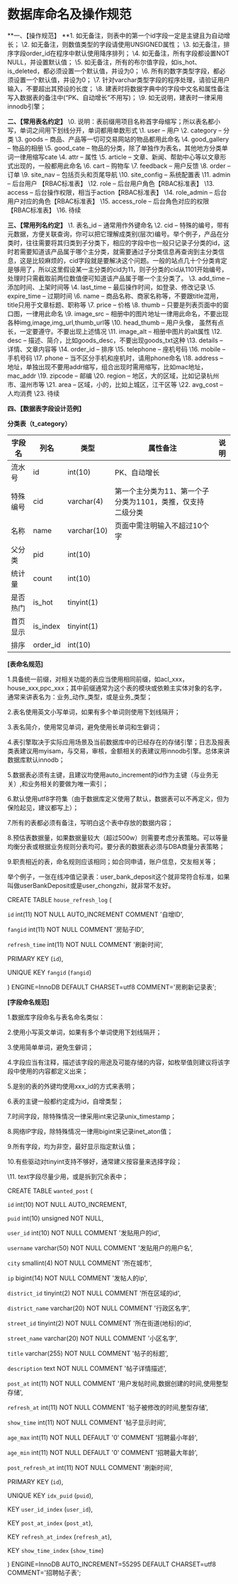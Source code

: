 # 数据库命名及操作规范

**一、【操作规范】
**1. 如无备注，则表中的第一个id字段一定是主键且为自动增长；
\2. 如无备注，则数值类型的字段请使用UNSIGNED属性；
\3. 如无备注，排序字段order_id在程序中默认使用降序排列；
\4. 如无备注，所有字段都设置NOT NULL，并设置默认值；
\5. 如无备注，所有的布尔值字段，如is_hot、is_deleted，都必须设置一个默认值，并设为0；
\6. 所有的数字类型字段，都必须设置一个默认值，并设为0；
\7. 针对varchar类型字段的程序处理，请验证用户输入，不要超出其预设的长度；
\8. 建表时将数据字典中的字段中文名和属性备注写入数据表的备注中(“PK、自动增长”不用写)；
\9. 如无说明，建表时一律采用innodb引擎；

**二、【常用表名约定】**
\0. 说明：表前缀用项目名称首字母缩写；所以表名都小写，单词之间用下划线分开，单词都用单数形式
\1. user – 用户
\2. category – 分类
\3. goods – 商品、产品等一切可交易网站的物品都用此命名
\4. good_gallery – 物品的相册
\5. good_cate – 物品的分类，除了单独作为表名，其他地方分类单词一律用缩写cate
\4. attr – 属性
\5. article – 文章、新闻、帮助中心等以文章形式出现的，一般都用此命名
\6. cart – 购物车
\7. feedback – 用户反馈
\8. order – 订单
\9. site_nav – 包括页头和页尾导航
\10. site_config – 系统配置表
\11. admin – 后台用户 【RBAC标准表】
\12. role – 后台用户角色【RBAC标准表】
\13. access – 后台操作权限，相当于action【RBAC标准表】
\14. role_admin – 后台用户对应的角色【RBAC标准表】
\15. access_role – 后台角色对应的权限【RBAC标准表】
\16. 待续

**三、【常用列名约定】**
\1. 表名_id – 通常用作外键命名
\2. cid –  特殊的编号，带有元数据，方便关联查询，你可以把它理解成类别(层次)编号。举个例子，产品在分类时，往往需要将其归类到子分类下，相应的字段中也一般只记录子分类的id，这时若需要知道该产品属于哪个主分类，就需要通过子分类信息再查询到主分类信息，这是比较麻烦的，cid字段就是要解决这个问题。一般的站点几十个分类肯定是够用了，所以这里假设某一主分类的cid为11，则子分类的cid从1101开始编号，处理时只需截取前两位数值便可知道该产品属于哪一个主分类了。
\3. add_time – 添加时间、上架时间等
\4. last_time – 最后操作时间，如登录、修改记录
\5. expire_time – 过期时间
\6. name – 商品名称、商家名称等，不要跟title混用，title只用于文章标题、职称等
\7. price – 价格
\8. thumb – 只要是列表页面中的窗口图，一律用此命名
\9. image_src – 相册中的图片地址一律用此命名，不要出现各种img,image,img_url,thumb_url等
\10. head_thumb – 用户头像， 虽然有点长，一定要遵守。不要出现上述情况
\11. image_alt – 相册中图片的alt属性
\12. desc – 描述、简介，比如goods_desc，不要出现goods_txt这种
\13. details – 详情、文章内容等
\14. order_id – 排序
\15. telephone – 座机号码
\16. mobile – 手机号码
\17. phone – 当不区分手机和座机时，请用phone命名
\18. address – 地址，单独出现不要用addr缩写，组合出现时需用缩写，比如mac地址，mac_addr
\19. zipcode – 邮编
\20. region – 地区，大的区域，比如记录杭州市、温州市等
\21. area – 区域，小的，比如上城区，江干区等
\22. avg_cost – 人均消费
\23. 待续

**四、【数据表字段设计范例】**

**分类表（t_category）**

| **字段名** | **列名** | **类型**    | **属性备注**                                               | **说明** |
| ---------- | -------- | ----------- | ---------------------------------------------------------- | -------- |
| 流水号     | id       | int(10)     | PK、自动增长                                               |          |
| 特殊编号   | cid      | varchar(4)  | 第一个主分类为11、第一个子分类为1101，类推，仅支持二级分类 |          |
| 名称       | name     | varchar(10) | 页面中需注明输入不超过10个字                               |          |
| 父分类     | pid      | int(10)     |                                                            |          |
| 统计量     | count    | int(10)     |                                                            |          |
| 是否热门   | is_hot   | tinyint(1)  |                                                            |          |
| 首页显示   | is_index | tinyint(1)  |                                                            |          |
| 排序       | order_id | int(10)     |                                                            |          |

 

 **[表命名规范]**

1.具备统一前缀，对相关功能的表应当使用相同前缀，如acl_xxx，house_xxx,ppc_xxx；其中前缀通常为这个表的模块或依赖主实体对象的名字，通常来讲表名为：业务_动作_类型，或是业务_类型；

2.表名使用英文小写单词，如果有多个单词则使用下划线隔开；

3.表名简介，使用常见单词，避免使用长单词和生僻词；

4.表引擎取决于实际应用场景及当前数据库中的已经存在的存储引擎；日志及报表类表建议用myisam，与交易，审核，金额相关的表建议用innodb引擎。总体来讲数据库默认innodb；

5.数据表必须有主键，且建议均使用auto_increment的id作为主键（与业务无关）,和业务相关的要做为唯一索引；

6.默认使用utf8字符集（由于数据库定义使用了默认，数据表可以不再定义，但为保险起见，建议都写上）；

7.所有的表都必须有备注，写明白这个表中存放的数据内容；

8.预估表数据量，如果数据量较大（超过500w）则需要考虑分表策略。可以等量均衡分表或根据业务规则分表均可。要分表的数据表必须与DBA商量分表策略；

9.职责相近的表，命名规则应该相同；如合同申请，账户信息，交友相关等；

举个例子，一张在线冲值记录表：user_bank_deposit这个就非常符合标准，如果叫做userBankDeposit或是user_chongzhi，就非常不友好。

CREATE TABLE `house_refresh_log` (

 `id` int(11) NOT NULL AUTO_INCREMENT COMMENT '自增ID',

 `fangid` int(11) NOT NULL COMMENT '房贴子ID',

 `refresh_time` int(11) NOT NULL COMMENT '刷新时间',

 PRIMARY KEY (`id`),

 UNIQUE KEY `fangid` (`fangid`)

) ENGINE=InnoDB DEFAULT CHARSET=utf8 COMMENT='房刷新记录表';

**[字段命名规范]**

1.数据库字段命名与表名命名类似：

2.使用小写英文单词，如果有多个单词使用下划线隔开；

3.使用简单单词，避免生僻词；

4.字段应当有注释，描述该字段的用途及可能存储的内容，如枚举值则建议将该字段中使用的内容都定义出来；

5.是别的表的外键均使用xxx_id的方式来表明；

6.表的主键一般都约定成为id，自增类型；

7.时间字段，除特殊情况一律采用int来记录unix_timestamp；

8.网络IP字段，除特殊情况一律用bigint来记录inet_aton值；

9.所有字段，均为非空，最好显示指定默认值；

10.有些驱动对tinyint支持不够好，通常建义按容量来选择字段；

\11. text字段尽量少用，或是拆到冗余表中；

CREATE TABLE `wanted_post` (

 `id` int(10) NOT NULL AUTO_INCREMENT,

 `puid` int(10) unsigned NOT NULL,

 `user_id` int(10) NOT NULL COMMENT '发贴用户的id',

 `username` varchar(50) NOT NULL COMMENT '发贴用户的用户名',

 `city` smallint(4) NOT NULL COMMENT '所在城市',

 `ip` bigint(14) NOT NULL COMMENT '发帖人的ip',

 `district_id` tinyint(2) NOT NULL COMMENT '所在区域的id',

 `district_name` varchar(20) NOT NULL COMMENT '行政区名字',

 `street_id` tinyint(2) NOT NULL COMMENT '所在街道(地标)的id',

 `street_name` varchar(20) NOT NULL COMMENT '小区名字',

 `title` varchar(255) NOT NULL COMMENT '帖子的标题',

 `description` text NOT NULL COMMENT '帖子详情描述',

 `post_at` int(11) NOT NULL COMMENT '用户发帖时间,数据创建的时间,使用整型存储',

 `refresh_at` int(11) NOT NULL COMMENT '帖子被修改的时间,整型存储',

 `show_time` int(11) NOT NULL COMMENT '帖子显示时间',

 `age_max` int(11) NOT NULL DEFAULT '0' COMMENT '招聘最小年龄',

 `age_min` int(11) NOT NULL DEFAULT '0' COMMENT '招聘最大年龄',

 `post_refresh_at` int(11) NOT NULL COMMENT '刷新时间',

 PRIMARY KEY (`id`),

 UNIQUE KEY `idx_puid` (`puid`),

 KEY `user_id_index` (`user_id`),

 KEY `post_at_index` (`post_at`),

 KEY `refresh_at_index` (`refresh_at`),

 KEY `show_time_index` (`show_time`)

) ENGINE=InnoDB AUTO_INCREMENT=55295 DEFAULT CHARSET=utf8 COMMENT='招聘帖子表';